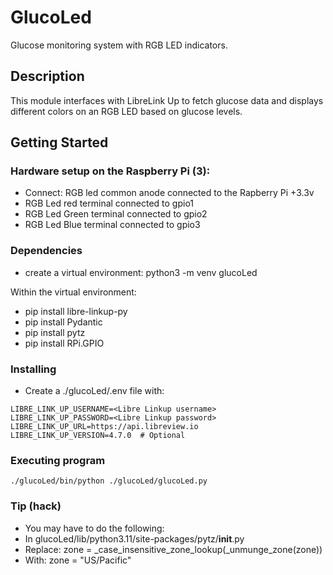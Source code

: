 # GlucoLed
Glucose monitoring system with RGB LED indicators.

## Description

This module interfaces with LibreLink Up to fetch glucose data and displays different colors on an RGB LED based on glucose levels.

## Getting Started

### Hardware setup on the Raspberry Pi (3):
* Connect: RGB led common anode connected to the Rapberry Pi +3.3v
* RGB Led red terminal connected to gpio1
* RGB Led Green terminal connected to gpio2
* RGB Led Blue terminal connected to gpio3

### Dependencies
* create a virtual environment: python3 -m venv glucoLed

Within the virtual environment: 
* pip install libre-linkup-py
* pip install Pydantic
* pip install pytz
* pip install RPi.GPIO

### Installing

* Create a ./glucoLed/.env file with:
```
LIBRE_LINK_UP_USERNAME=<Libre Linkup username>
LIBRE_LINK_UP_PASSWORD=<Libre Linkup password>
LIBRE_LINK_UP_URL=https://api.libreview.io
LIBRE_LINK_UP_VERSION=4.7.0  # Optional
```

### Executing program

```
./glucoLed/bin/python ./glucoLed/glucoLed.py
```

### Tip (hack)

* You may have to do the following:
* In glucoLed/lib/python3.11/site-packages/pytz/__init__.py
* Replace: zone = _case_insensitive_zone_lookup(_unmunge_zone(zone))
* With: zone = "US/Pacific"
